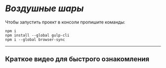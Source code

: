 # *Воздушные шары*
Чтобы запустить проект в консоли пропишите команды:
```
npm i
npm install --global gulp-cli
npm i --global browser-sync  
```
***
## Краткое видео для быстрого ознакомления
